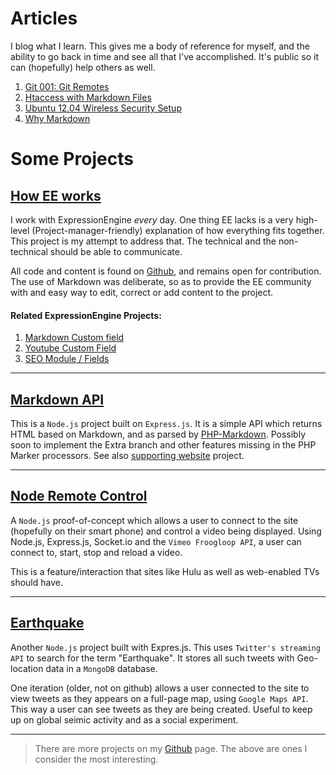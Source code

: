 # Articles

I blog what I learn. This gives me a body of reference for myself, and the ability to go back in time and see all that I've accomplished. It's public so it can (hopefully) help others as well.

1. [Git 001: Git Remotes](/article/git_remotes.md)
2. [Htaccess with Markdown Files](/article/htaccess_with_markdown.md)
3. [Ubuntu 12.04 Wireless Security Setup](/article/ubuntu_wireless_security_setup.md)
4. [Why Markdown](/article/why_markdown.md)

# Some Projects

## [How EE works](http://howeeworks.info)

I work with ExpressionEngine *every* day. One thing EE lacks is a very high-level (Project-manager-friendly) explanation of how everything fits together. This project is my attempt to address that. The technical and the non-technical should be able to communicate.

All code and content is found on [Github](https://github.com/fideloper/How-EE-Works), and remains open for contribution. The use of Markdown was deliberate, so as to provide the EE community with and easy way to edit, correct or add content to the project.

#### Related ExpressionEngine Projects:

1. [Markdown Custom field](https://github.com/fideloper/fid.field_markdown.ee_addon)
2. [Youtube Custom Field](https://github.com/fideloper/ExpressionEngine---Youtube-field)
3. [SEO Module / Fields](https://github.com/dsurgeons/ExpressionEngine-SEO)

***

## [Markdown API](https://github.com/fideloper/Markdown-api)

This is a `Node.js` project built on `Express.js`. It is a simple API which returns HTML based on Markdown, and as parsed by [PHP-Markdown](https://github.com/michelf/php-markdown). Possibly soon to implement the Extra branch and other features missing in the PHP Marker processors. See also [supporting website](https://github.com/fideloper/Markdown-web) project.

***

## [Node Remote Control](https://github.com/fideloper/node-remotecontrol)

A `Node.js` proof-of-concept which allows a user to connect to the site (hopefully on their smart phone) and control a video being displayed. Using Node.js, Express.js, Socket.io and the `Vimeo Froogloop API`, a user can connect to, start, stop and reload a video.

This is a feature/interaction that sites like Hulu as well as web-enabled TVs should have.

***

## [Earthquake](https://github.com/fideloper/Earthquake)

Another `Node.js` project built with Expres.js. This uses `Twitter's streaming API` to search for the term "Earthquake". It stores all such tweets with Geo-location data in a `MongoDB` database. 

One iteration (older, not on github) allows a user connected to the site to view tweets as they appears on a full-page map, using `Google Maps API`. This way a user can see tweets as they are being created. Useful to keep up on global seimic activity and as a social experiment.

***

> There are more projects on my [Github](https://github.com/fideloper) page. The above are ones I consider the most interesting.